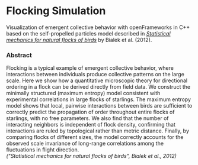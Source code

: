 # Flocking Simulation

Visualization of emergent collective behavior with openFrameworks in C++ based on the self-propelled particles model described in [_Statistical mechanics for natural flocks of birds_](https://www.pnas.org/doi/10.1073/pnas.1118633109) by Bialek et al. (2012).

### Abstract

Flocking is a typical example of emergent collective behavior, where interactions between individuals produce collective patterns on the large scale. Here we show how a quantitative microscopic theory for directional ordering in a flock can be derived directly from field data. We construct the minimally structured (maximum entropy) model consistent with experimental correlations in large flocks of starlings. The maximum entropy model shows that local, pairwise interactions between birds are sufficient to correctly predict the propagation of order throughout entire flocks of starlings, with no free parameters. We also find that the number of interacting neighbors is independent of flock density, confirming that interactions are ruled by topological rather than metric distance. Finally, by comparing flocks of different sizes, the model correctly accounts for the observed scale invariance of long-range correlations among the fluctuations in flight direction.  
_("Statistical mechanics for natural flocks of birds", Bialek et al., 2012)_
